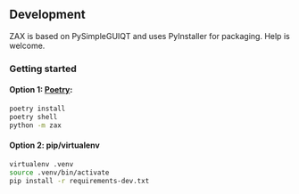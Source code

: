 ## Development

ZAX is based on PySimpleGUIQT and uses PyInstaller for packaging. Help is welcome.

### Getting started

#### Option 1: [Poetry](https://python-poetry.org/docs/):
```bash
poetry install
poetry shell
python -m zax
```

#### Option 2: pip/virtualenv
```bash
virtualenv .venv
source .venv/bin/activate
pip install -r requirements-dev.txt
```
